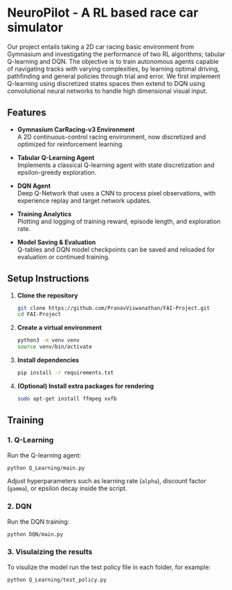 # NeuroPilot - A RL based race car simulator

Our project entails taking a 2D car racing basic environment from Gymnasium and investigating the performance of two RL algorithms; tabular Q-learning and DQN. The objective is to train autonomous agents capable of navigating tracks with varying complexities, by learning optimal driving, pathfinding and general policies through trial and error. We first implement Q-learning using discretized states spaces then extend to DQN using convolutional neural networks to handle high dimensional visual input. 

## Features

- **Gymnasium CarRacing-v3 Environment**  
  A 2D continuous-control racing environment, now discretized and optimized for reinforcement learning.
  
- **Tabular Q-Learning Agent**  
  Implements a classical Q-learning agent with state discretization and epsilon-greedy exploration.

- **DQN Agent**  
  Deep Q-Network that uses a CNN to process pixel observations, with experience replay and target network updates.

- **Training Analytics**  
  Plotting and logging of training reward, episode length, and exploration rate.

- **Model Saving & Evaluation**  
  Q-tables and DQN model checkpoints can be saved and reloaded for evaluation or continued training.

##  Setup Instructions

1. **Clone the repository**  
   ```bash
   git clone https://github.com/PranavViswanathan/FAI-Project.git
   cd FAI-Project
   ```

2. **Create a virtual environment**
   ```bash
   python3 -m venv venv
   source venv/bin/activate
   ```

3. **Install dependencies**  
   ```bash
   pip install -r requirements.txt
   ```

4. **(Optional) Install extra packages for rendering**
   ```bash
   sudo apt-get install ffmpeg xvfb
   ```

## Training

### 1. Q-Learning
Run the Q-learning agent:
```bash
python Q_Learning/main.py
```

Adjust hyperparameters such as learning rate (`alpha`), discount factor (`gamma`), or epsilon decay inside the script.

### 2. DQN
Run the DQN training:
```bash
python DQN/main.py
```
### 3. Visulaizing the results
To visulize the model run the test policy file in each folder, for example:
```
python Q_Learning/test_policy.py

```
